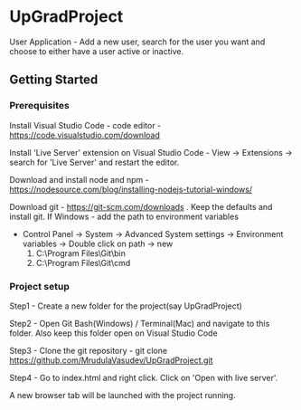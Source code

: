 # UpGradProject
User Application - Add a new user, search for the user you want and choose to either have a user active or inactive.

## Getting Started

### Prerequisites

Install Visual Studio Code - code editor - https://code.visualstudio.com/download

Install 'Live Server' extension on Visual Studio Code - View -> Extensions -> search for 'Live Server' and restart the editor.

Download and install node and npm  - https://nodesource.com/blog/installing-nodejs-tutorial-windows/

Download git - https://git-scm.com/downloads . Keep the defaults and install git.
If Windows - add the path to environment variables
    <ul>
        <li>Control Panel -> System -> Advanced System settings -> Environment variables -> Double click on path -> new 
        <ol>
            <li>C:\Program Files\Git\bin</li>
            <li>C:\Program Files\Git\cmd</li>
        </ol>
        </li>
    </ul>
    
### Project setup

Step1 - Create a new folder for the project(say UpGradProject)

Step2 - Open Git Bash(Windows) / Terminal(Mac) and navigate to this folder. Also keep this folder open on Visual Studio Code

Step3 - Clone the git repository - git clone https://github.com/MrudulaVasudev/UpGradProject.git

Step4 - Go to index.html and right click. Click on 'Open with live server'.

A new browser tab will be launched with the project running.

